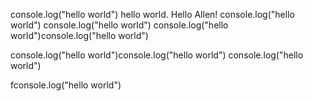 console.log("hello world")
hello world. Hello Allen!
console.log("hello world")
console.log("hello world")
console.log("hello world")console.log("hello world")

console.log("hello world")console.log("hello world")
console.log("hello world")


fconsole.log("hello world")


